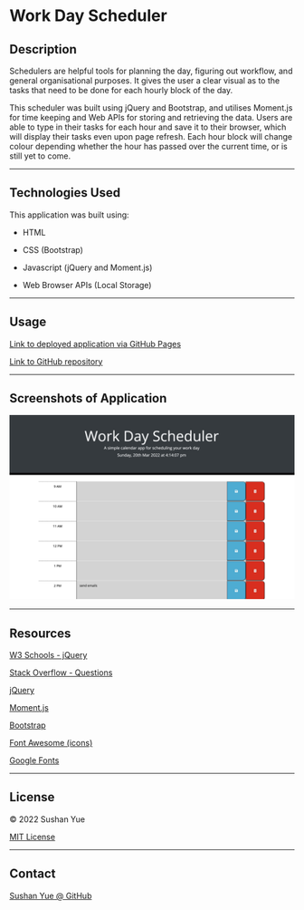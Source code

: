 # Work Day Scheduler

## Description

Schedulers are helpful tools for planning the day, figuring out workflow, and general organisational purposes. It gives the user a clear visual as to the tasks that need to be done for each hourly block of the day.

This scheduler was built using jQuery and Bootstrap, and utilises Moment.js for time keeping and Web APIs for storing and retrieving the data. Users are able to type in their tasks for each hour and save it to their browser, which will display their tasks even upon page refresh. Each hour block will change colour depending whether the hour has passed over the current time, or is still yet to come.

---

## Technologies Used

This application was built using: 

* HTML

* CSS (Bootstrap)

* Javascript (jQuery and Moment.js)

* Web Browser APIs (Local Storage)

---

## Usage

[Link to deployed application via GitHub Pages](https://atlantablack.github.io/Work_Day_Scheduler/)

[Link to GitHub repository](https://github.com/AtlantaBlack/Work_Day_Scheduler)

---

## Screenshots of Application

![Screenshot of Work Day Scheduler](assets/images/screenshot-scheduler.jpg?raw=true "Work Day Scheduler screenshot")

---

## Resources

[W3 Schools - jQuery](https://www.w3schools.com/jquery/default.asp)

[Stack Overflow - Questions](https://stackoverflow.com/questions)

[jQuery](https://jquery.com/)

[Moment.js](https://momentjs.com/)

[Bootstrap](https://getbootstrap.com/docs/5.1/getting-started/introduction/)

[Font Awesome (icons)](https://fontawesome.com/v5/search?m=free)

[Google Fonts](https://fonts.google.com/)

---

## License

© 2022 Sushan Yue

[MIT License](/LICENSE.txt)

---

## Contact

[Sushan Yue @ GitHub](https://github.com/AtlantaBlack)